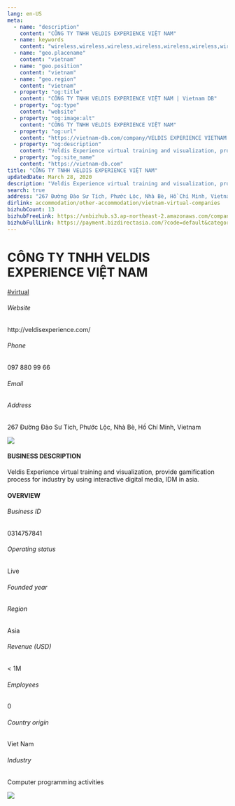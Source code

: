 ```yaml
---
lang: en-US
meta:
  - name: "description"
    content: "CÔNG TY TNHH VELDIS EXPERIENCE VIỆT NAM"
  - name: keywords
    content: "wireless,wireless,wireless,wireless,wireless,wireless,wireless,wireless,wireless,wireless,wireless,wireless,wireless,wireless,wireless,wireless,wireless,vietnam-virtual-companies"
  - name: "geo.placename"
    content: "vietnam"
  - name: "geo.position"
    content: "vietnam"
  - name: "geo.region"
    content: "vietnam"
  - property: "og:title"
    content: "CÔNG TY TNHH VELDIS EXPERIENCE VIỆT NAM | Vietnam DB"
  - property: "og:type"
    content: "website"
  - property: "og:image:alt"
    content: "CÔNG TY TNHH VELDIS EXPERIENCE VIỆT NAM"
  - property: "og:url"
    content: "https://vietnam-db.com/company/VELDIS EXPERIENCE VIETNAM COMPANY LIMITED-2668901"
  - property: "og:description"
    content: "Veldis Experience virtual training and visualization, provide gamification process for industry by using interactive digital media, IDM in asia."
  - property: "og:site_name"
    content: "https://vietnam-db.com"
title: "CÔNG TY TNHH VELDIS EXPERIENCE VIỆT NAM"
updatedDate: March 28, 2020
description: "Veldis Experience virtual training and visualization, provide gamification process for industry by using interactive digital media, IDM in asia."
search: true
address: "267 Đường Đào Sư Tích, Phước Lộc, Nhà Bè, Hồ Chí Minh, Vietnam"
dirlink: accommodation/other-accommodation/vietnam-virtual-companies
bizhubCount: 13
bizhubFreeLink: https://vnbizhub.s3.ap-northeast-2.amazonaws.com/companies/vietnam-virtual-companies_preview.xlsx
bizhubFullLink: https://payment.bizdirectasia.com/?code=default&category=bizhub&item=vietnam-virtual-companies&redirect=https://vietnam-db.com
---
```



<div class="bd-item">
    <div class="item-content">
        <div class="detail-title-wrap">
            <h1 class="detail-title">
                CÔNG TY TNHH VELDIS EXPERIENCE VIỆT NAM
            </h1>
        </div>
		<div class="detail-tagslist"><a href="/accommodation/other-accommodation/tags/virtual" class="detail-tagitem">#virtual</a></div>
        <h6 class="bd-label">Website</h6>
        <p>http://veldisexperience.com/</p>
		<h6 class="bd-label">Phone</h6>
        <p>097 880 99 66</p>
        <h6 class="bd-label">Email</h6>
        <p><a class="textColorPrimary" href="#"></a></p>
        <h6 class="bd-label">Address</h6>
        <p>267 Đường Đào Sư Tích, Phước Lộc, Nhà Bè, Hồ Chí Minh, Vietnam</p>
    </div>
</div>

<div class="banner-wrap text-center"><a href="" class="banner-link"><img src="/assets/vndb.com/BannerAds2.jpg" class="banner-img"></a></div>

<div class="bd-item">
    <div class="item-content">
        <h4 class="textColorPrimary item-title">BUSINESS DESCRIPTION</h4>
        <p>Veldis Experience virtual training and visualization, provide gamification process for industry by using interactive digital media, IDM in asia.</p>
    </div>
</div>

<div class="bd-item">
    <div class="item-content">
        <h4 class="textColorPrimary item-title">OVERVIEW</h4>
        <div class="item-info">
            <h6 class="bd-label">Business ID</h6>
            <p>0314757841</p>
        </div>
        <div class="item-info">
            <h6 class="bd-label">Operating status</h6>
            <p>Live<small class="bd-status_dot live"></small></p>
        </div>
        <div class="item-info">
            <h6 class="bd-label">Founded year</h6>
            <p></p>
        </div>
        <div class="item-info">
            <h6 class="bd-label">Region</h6>
            <p>Asia</p>
        </div>
        <div class="item-info">
            <h6 class="bd-label">Revenue (USD)</h6>
            <p>&lt; 1M</p>
        </div>
        <div class="item-info">
            <h6 class="bd-label">Employees</h6>
            <p>0</p>
        </div>
        <div class="item-info">
            <h6 class="bd-label">Country origin</h6>
            <p>Viet Nam</p>
        </div>
        <div class="item-info">
            <h6 class="bd-label">Industry</h6>
            <p>Computer programming activities</p>
        </div>
    </div>
</div>

<div class="banner-wrap text-center"><a href="" class="banner-link"><img src="/assets/vndb.com/BannerAd_04_728x90.jpg" class="banner-img"></a></div>

<CustomPopup popupTitle="ENTER EMAIL TO DOWNLOAD" popupSubTitle="The companies data will be sent to your inbox. Please enter your email." :free="this.$frontmatter.bizhubFreeLink" :paid="this.$frontmatter.bizhubFullLink" :count="this.$frontmatter.bizhubCount"/>

